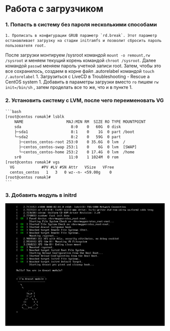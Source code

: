 # Работа с загрузчиком

### 1. Попасть в систему без пароля несколькими способами
    1. Прописать в конфигурации GRUB параметр `rd.break`. Этот параметр останавливает загрузку на стадии initramfs и позволит сбросить пароль пользователя root. 
После загрузки монтируем /sysroot командой `mount -o remount,rw /sysroot` и меняем текущий корень командой `chroot /sysroot`. 
Далее командой `passwd` меняем пароль учетной записи root. 
Затем, чтобы это все сохранилось, создаем в корне файл .autorelabel командой `touch /.autorelabel`
    1. Загрузиться с LiveCD  в Troubleshooting - Rescue a CentOS system
    1. Добавить в параметры загрузки вместо `ro` пишем  `rw init=/bin/sh` , затем проделать все то же, что и в пункте 1.

### 2. Установить систему с LVM, после чего переименовать VG

    ```bash
    [root@centos romak]# lsblk
        NAME                   MAJ:MIN RM  SIZE RO TYPE MOUNTPOINT
        sda                      8:0    0   60G  0 disk
        ├─sda1                   8:1    0    1G  0 part /boot
        └─sda2                   8:2    0   59G  0 part
          ├─centos_centos-root 253:0    0 35.6G  0 lvm  /
          ├─centos_centos-swap 253:1    0    6G  0 lvm  [SWAP]
          └─centos_centos-home 253:2    0 17.4G  0 lvm  /home
        sr0                     11:0    1 1024M  0 rom
    [root@centos romak]# vgs
      VG            #PV #LV #SN Attr   VSize   VFree
      centos_centos   1   3   0 wz--n- <59.00g    0
    [root@centos romak]#
    ```
### 3. Добавить модуль в initrd





![Alt-loader](https://github.com/RomaK79/OTUS/blob/master/Lesson008/%D0%A1%D0%BD%D0%B8%D0%BC%D0%BE%D0%BA.PNG)
